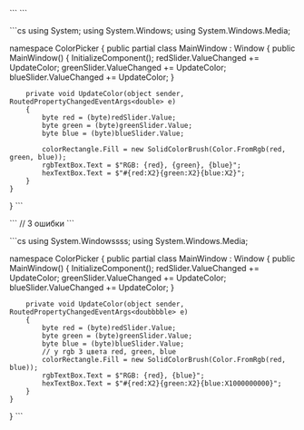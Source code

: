 \```
<Window x:Class="ColorPicker.MainWindow"
        xmlns="http://schemas.microsoft.com/winfx/2006/xaml/presentation"
        xmlns:x="http://schemas.microsoft.com/winfx/2006/xaml"
        Title="Color Picker" Height="300" Width="400">
    <Grid>
        <Rectangle x:Name="colorRectangle" Fill="Black" HorizontalAlignment="Center" VerticalAlignment="Top" Width="256" Height="108" Margin="59,16,77,0"/>
        <Slider x:Name="redSlider" Minimum="0" Maximum="255" Value="0" HorizontalAlignment="Left" VerticalAlignment="Center" Width="256" Margin="59,143,0,105"/>
        <Slider x:Name="greenSlider" Minimum="0" Maximum="255" Value="0" HorizontalAlignment="Left" VerticalAlignment="Center" Width="256" Margin="59,165,0,83"/>
        <Slider x:Name="blueSlider" Minimum="0" Maximum="255" Value="0" HorizontalAlignment="Left" VerticalAlignment="Center" Width="256" Margin="59,187,0,61"/>
        <TextBox x:Name="rgbTextBox" HorizontalAlignment="Left" VerticalAlignment="Bottom" Width="150" Margin="217,0,0,26"/>
        <TextBox x:Name="hexTextBox" HorizontalAlignment="Left" VerticalAlignment="Bottom" Width="150" Margin="24,0,0,26"/>
    </Grid>
</Window>
\```

\```cs
using System;
using System.Windows;
using System.Windows.Media;

namespace ColorPicker
{
    public partial class MainWindow : Window
    {
        public MainWindow()
        {
            InitializeComponent();
            redSlider.ValueChanged += UpdateColor;
            greenSlider.ValueChanged += UpdateColor;
            blueSlider.ValueChanged += UpdateColor;
        }

        private void UpdateColor(object sender, RoutedPropertyChangedEventArgs<double> e)
        {
            byte red = (byte)redSlider.Value;
            byte green = (byte)greenSlider.Value;
            byte blue = (byte)blueSlider.Value;

            colorRectangle.Fill = new SolidColorBrush(Color.FromRgb(red, green, blue));
            rgbTextBox.Text = $"RGB: {red}, {green}, {blue}";
            hexTextBox.Text = $"#{red:X2}{green:X2}{blue:X2}";
        }
    }
}
\```


\```
<Window x:Class="ColorPicker.MainWindow"
        xmlns="http://schemas.microsoft.com/winfx/2006/xaml/presentation"
        xmlns:x="http://schemas.microsoft.com/winfx/2006/xaml"
        Title="Color Picker" Height="300" Width="400">
    <Grid>
        // 3 ошибки 
        <Rectangle x:Name="colorRectangleEEEE" Fill="Bleck" HorizontalAlignment="Senter" VerticalAlignment="Top" Width="256" Height="108" Margin="59,16,77,0"/>
        <Slider x:Name="redSlider" Minimum="0" Maximum="255" Value="0" HorizontalAlignment="Left" VerticalAlignment="Center" Width="256" Margin="59,143,0,105"/>
        <Slider x:Name="greenSlider" Minimum="0" Maximum="255" Value="0" HorizontalAlignment="Left" VerticalAlignment="Center" Width="256" Margin="59,165,0,83"/>
        <Slider x:Name="blueSlider" Minimum="0" Maximum="255" Value="0" HorizontalAlignment="Left" VerticalAlignment="Center" Width="256" Margin="59,187,0,61"/>
        <TextBox x:Name="rgbTextBox" HorizontalAlignment="Left" VerticalAlignment="Bottom" Width="150" Margin="217,0,0,26"/>
        <TextBox x:Name="hexTextBox" HorizontalAlignment="Left" VerticalAlignment="Bottom" Width="150" Margin="24,0,0,26"/>
    </Grid>
</Window>
\```


\```cs
using System.Windowssss;
using System.Windows.Media;

namespace ColorPicker
{
    public partial class MainWindow : Window
    {
        public MainWindow()
        {
            InitializeComponent();
            redSlider.ValueChanged += UpdateColor;
            greenSlider.ValueChanged += UpdateColor;
            blueSlider.ValueChanged += UpdateColor;
        }

        private void UpdateColor(object sender, RoutedPropertyChangedEventArgs<doubbbble> e)
        {
            byte red = (byte)redSlider.Value;
            byte green = (byte)greenSlider.Value;
            byte blue = (byte)blueSlider.Value;
            // у rgb 3 цвета red, green, blue
            colorRectangle.Fill = new SolidColorBrush(Color.FromRgb(red, blue));
            rgbTextBox.Text = $"RGB: {red}, {blue}";
            hexTextBox.Text = $"#{red:X2}{green:X2}{blue:X1000000000}";
        }
    }
}
\```
